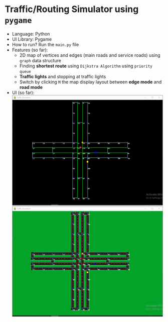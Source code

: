 # Traffic/Routing Simulator using `pygame`

- Language: Python
- UI Library: Pygame
- How to run? Run the `main.py` file
- Features (so far):
  - 2D map of vertices and edges (main roads and service roads) using `graph` data structure
  - Finding **shortest route** using `Dijkstra Algorithm` using `priority queue`
  - **Traffic lights** and stopping at traffic lights
  - Switch by clicking `M` the map display layout between **edge mode** and **road mode**
- UI (so far):
  ![UI 1](readme_imgs/screenshot1.png)
  ![UI 2](readme_imgs/screenshot2.png)
